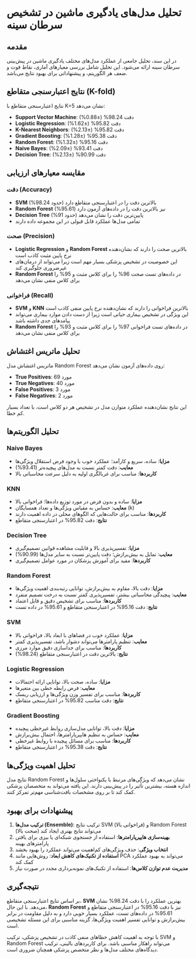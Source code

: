 # تحلیل مدل‌های یادگیری ماشین در تشخیص سرطان سینه

## مقدمه
در این سند، تحلیل جامعی از عملکرد مدل‌های مختلف یادگیری ماشین در پیش‌بینی سرطان سینه ارائه می‌شود. این تحلیل شامل بررسی معیارهای آماری، نقاط قوت و ضعف هر الگوریتم، و پیشنهاداتی برای بهبود نتایج می‌باشد.

## نتایج اعتبارسنجی متقاطع (K-fold)
نتایج اعتبارسنجی متقاطع با K=5 نشان می‌دهد:

- **Support Vector Machine**: دقت 98.24% (±0.88%)
- **Logistic Regression**: دقت 95.82% (±1.62%)
- **K-Nearest Neighbors**: دقت 95.82% (±2.13%)
- **Gradient Boosting**: دقت 95.38% (±1.28%)
- **Random Forest**: دقت 95.16% (±1.32%)
- **Naive Bayes**: دقت 93.41% (±2.09%)
- **Decision Tree**: دقت 90.99% (±2.13%)

## مقایسه معیارهای ارزیابی

### دقت (Accuracy)
- **SVM** بالاترین دقت را در اعتبارسنجی متقاطع دارد (حدود 98.24%)
- **Random Forest** نیز بالاترین دقت را در داده‌های آزمون دارد (95.61%)
- **Decision Tree** پایین‌ترین دقت را نشان می‌دهد (حدود 91%)
- تمامی مدل‌ها عملکرد قابل قبولی در این مجموعه داده دارند

### صحت (Precision)
- **Logistic Regression** و **Random Forest** بالاترین صحت را دارند که نشان‌دهنده نرخ پایین مثبت کاذب است
- این خصوصیت در تشخیص پزشکی بسیار مهم است زیرا می‌تواند از درمان‌های غیرضروری جلوگیری کند
- **Random Forest** در داده‌های تست صحت 96% را برای کلاس مثبت و 95% را برای کلاس منفی نشان می‌دهد

### فراخوانی (Recall)
- **SVM** و **KNN** بالاترین فراخوانی را دارند که نشان‌دهنده نرخ پایین منفی کاذب است
- این ویژگی در تشخیص بیماری حیاتی است زیرا از دست دادن موارد بیماری می‌تواند پیامدهای جدی داشته باشد
- **Random Forest** در داده‌های تست فراخوانی 97% را برای کلاس مثبت و 93% را برای کلاس منفی نشان می‌دهد

## تحلیل ماتریس اغتشاش
ماتریس اغتشاش مدل Random Forest روی داده‌های آزمون نشان می‌دهد:
- **True Positives**: 69 مورد
- **True Negatives**: 40 مورد
- **False Positives**: 3 مورد
- **False Negatives**: 2 مورد

این نتایج نشان‌دهنده عملکرد متوازن مدل در تشخیص هر دو کلاس است، با تعداد بسیار کم خطا.

## تحلیل الگوریتم‌ها

### Naive Bayes
- **مزایا**: ساده، سریع و کارآمد؛ عملکرد خوب با وجود فرض استقلال ویژگی‌ها
- **معایب**: دقت کمتر نسبت به مدل‌های پیچیده‌تر (93.41%)
- **کاربردها**: مناسب برای غربالگری اولیه به دلیل سرعت محاسباتی بالا

### KNN
- **مزایا**: ساده و بدون فرض در مورد توزیع داده‌ها؛ فراخوانی بالا
- **معایب**: حساس به مقیاس ویژگی‌ها و تعداد همسایگان (k)
- **کاربردها**: مناسب برای حالت‌هایی که الگوهای محلی در داده اهمیت دارند
- **نتایج**: دقت 95.82% در اعتبارسنجی متقاطع

### Decision Tree
- **مزایا**: تفسیرپذیری بالا و قابلیت مشاهده قوانین تصمیم‌گیری
- **معایب**: تمایل به بیش‌برازش؛ دقت پایین‌تر نسبت به سایر مدل‌ها (90.99%)
- **کاربردها**: مفید برای آموزش پزشکان در مورد عوامل تصمیم‌گیری

### Random Forest
- **مزایا**: دقت بالا، مقاوم به بیش‌برازش، توانایی رتبه‌بندی اهمیت ویژگی‌ها
- **معایب**: پیچیدگی محاسباتی بیشتر، تفسیرپذیری کمتر نسبت به درخت تصمیم منفرد
- **کاربردها**: مناسب برای تشخیص دقیق و قابل اعتماد
- **نتایج**: دقت 95.16% در اعتبارسنجی متقاطع و 95.61% در داده تست

### SVM
- **مزایا**: عملکرد خوب در فضاهای با ابعاد بالا، فراخوانی بالا
- **معایب**: تنظیم پارامترها می‌تواند دشوار باشد، تفسیرپذیری کمتر
- **کاربردها**: مناسب برای جداسازی دقیق موارد مرزی
- **نتایج**: بالاترین دقت در اعتبارسنجی متقاطع (98.24%)

### Logistic Regression
- **مزایا**: ساده، صحت بالا، توانایی ارائه احتمالات
- **معایب**: فرض رابطه خطی بین متغیرها
- **کاربردها**: مناسب برای تفسیر وزن ویژگی‌ها و ارزیابی ریسک
- **نتایج**: دقت مناسب 95.82% در اعتبارسنجی متقاطع

### Gradient Boosting
- **مزایا**: دقت بالا، توانایی مدل‌سازی روابط غیرخطی پیچیده
- **معایب**: حساس به تنظیم هایپرپارامترها، احتمال بیش‌برازش
- **کاربردها**: مناسب برای مسائل پیچیده با روابط غیرخطی
- **نتایج**: دقت 95.38% در اعتبارسنجی متقاطع

## تحلیل اهمیت ویژگی‌ها
نتایج مدل Random Forest نشان می‌دهد که ویژگی‌های مرتبط با یکنواختی سلول‌ها و اندازه هسته، بیشترین تأثیر را در پیش‌بینی دارند. این یافته می‌تواند به متخصصان پزشکی کمک کند تا بر روی مشخصات بافت‌شناسی مهم‌تر تمرکز کنند.

## پیشنهادات برای بهبود
1. **ترکیب مدل‌ها (Ensemble)**: ترکیب نتایج SVM (فراخوانی بالا) و Random Forest (صحت بالا) می‌تواند نتایج بهتری ایجاد کند
2. **بهینه‌سازی هایپرپارامترها**: استفاده از جستجوی شبکه‌ای یا بیزی برای یافتن پارامترهای بهینه
3. **انتخاب ویژگی**: حذف ویژگی‌های کم‌اهمیت می‌تواند عملکرد را بهبود بخشد
4. **استفاده از تکنیک‌های کاهش ابعاد**: روش‌هایی مانند PCA می‌تواند به بهبود عملکرد کمک کند
5. **مدیریت عدم توازن کلاس‌ها**: استفاده از تکنیک‌های نمونه‌برداری مجدد در صورت نیاز

## نتیجه‌گیری
بر اساس نتایج اعتبارسنجی متقاطع، **SVM** بهترین عملکرد را با دقت 98.24% نشان می‌دهد. با این حال، **Random Forest** نیز با دقت 95.16% در اعتبارسنجی متقاطع و 95.61% در داده‌های تست، عملکرد بسیار خوبی دارد و به دلیل مقاومت در برابر بیش‌برازش و توانایی تفسیر اهمیت ویژگی‌ها، گزینه مناسبی برای این مسئله تشخیصی است. 

با توجه به اهمیت کاهش خطاهای منفی کاذب در تشخیص پزشکی، ترکیب SVM و Random Forest می‌تواند راهکار مناسبی باشد. برای کاربردهای بالینی، ترکیب دیدگاه‌های مختلف مدل‌ها و نظر متخصص پزشکی همچنان ضروری است. 